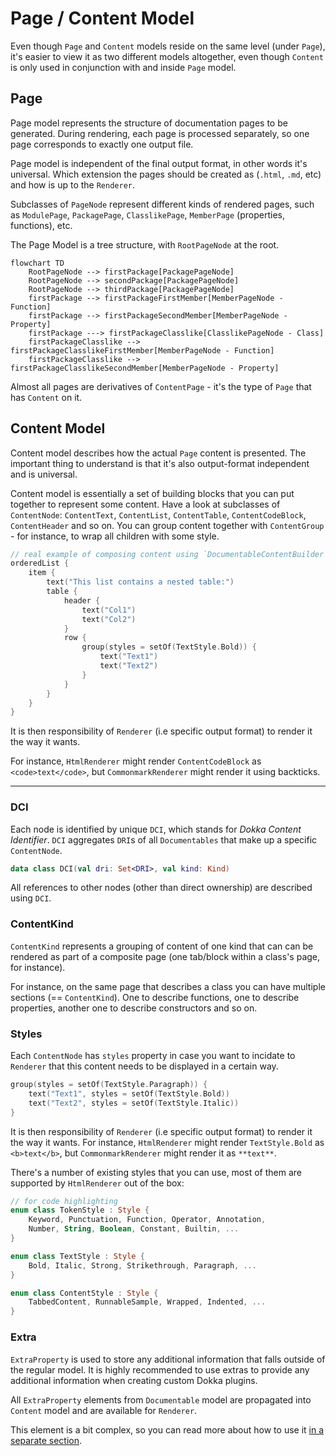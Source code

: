 # Page / Content Model

Even though `Page` and `Content` models reside on the same level (under `Page`), it's easier to view it as two different
models altogether, even though `Content` is only used in conjunction with and inside `Page` model.

## Page

Page model represents the structure of documentation pages to be generated. During rendering, each page
is processed separately, so one page corresponds to exactly one output file.

Page model is independent of the final output format, in other words it's universal. Which extension the pages
should be created as (`.html`, `.md`, etc) and how is up to the `Renderer`.

Subclasses of `PageNode` represent different kinds of rendered pages, such as `ModulePage`, `PackagePage`,
`ClasslikePage`, `MemberPage` (properties, functions), etc.

The Page Model is a tree structure, with `RootPageNode` at the root.

```mermaid
flowchart TD
    RootPageNode --> firstPackage[PackagePageNode]
    RootPageNode --> secondPackage[PackagePageNode]
    RootPageNode --> thirdPackage[PackagePageNode]
    firstPackage --> firstPackageFirstMember[MemberPageNode - Function]
    firstPackage --> firstPackageSecondMember[MemberPageNode - Property]
    firstPackage ---> firstPackageClasslike[ClasslikePageNode - Class]
    firstPackageClasslike --> firstPackageClasslikeFirstMember[MemberPageNode - Function]
    firstPackageClasslike --> firstPackageClasslikeSecondMember[MemberPageNode - Property]
```

Almost all pages are derivatives of `ContentPage` - it's the type of `Page` that has `Content` on it.

## Content Model

Content model describes how the actual `Page` content is presented. The important thing to understand is that it's
also output-format independent and is universal.

Content model is essentially a set of building blocks that you can put together to represent some content.
Have a look at subclasses of `ContentNode`: `ContentText`, `ContentList`, `ContentTable`, `ContentCodeBlock`, 
`ContentHeader` and so on. You can group content together with `ContentGroup` - for instance,
to wrap all children with some style.

```kotlin
// real example of composing content using `DocumentableContentBuilder` DSL
orderedList {
    item {
        text("This list contains a nested table:")
        table {
            header {
                text("Col1")
                text("Col2")
            }
            row {
                group(styles = setOf(TextStyle.Bold)) {
                    text("Text1")
                    text("Text2")
                }
            }
        }
    }
}
```

It is then responsibility of `Renderer` (i.e specific output format) to render it the way it wants. 

For instance, `HtmlRenderer` might render `ContentCodeBlock` as `<code>text</code>`, but `CommonmarkRenderer` might 
render it using backticks.

___

### DCI

Each node is identified by unique `DCI`, which stands for _Dokka Content Identifier_. `DCI` aggregates `DRI`s of all
`Documentables` that make up a specific `ContentNode`.

```kotlin
data class DCI(val dri: Set<DRI>, val kind: Kind)
```

All references to other nodes (other than direct ownership) are described using `DCI`.

### ContentKind

`ContentKind` represents a grouping of content of one kind that can can be rendered as part of a composite
page (one tab/block within a class's page, for instance).

For instance, on the same page that describes a class you can have multiple sections (== `ContentKind`).
One to describe functions, one to describe properties, another one to describe constructors and so on.

### Styles

Each `ContentNode` has `styles` property in case you want to incidate to `Renderer` that this content needs to be
displayed in a certain way.

```kotlin
group(styles = setOf(TextStyle.Paragraph)) {
    text("Text1", styles = setOf(TextStyle.Bold))
    text("Text2", styles = setOf(TextStyle.Italic))
}
```

It is then responsibility of `Renderer` (i.e specific output format) to render it the way it wants. For instance,
`HtmlRenderer` might render `TextStyle.Bold` as `<b>text</b>`, but `CommonmarkRenderer` might render it as `**text**`.

There's a number of existing styles that you can use, most of them are supported by `HtmlRenderer` out of the box:

```kotlin
// for code highlighting
enum class TokenStyle : Style {
    Keyword, Punctuation, Function, Operator, Annotation,
    Number, String, Boolean, Constant, Builtin, ...
}

enum class TextStyle : Style {
    Bold, Italic, Strong, Strikethrough, Paragraph, ...
}

enum class ContentStyle : Style {
    TabbedContent, RunnableSample, Wrapped, Indented, ...
}
```

### Extra

`ExtraProperty` is used to store any additional information that falls outside of the regular model. It is highly
recommended to use extras to provide any additional information when creating custom Dokka plugins.

All `ExtraProperty` elements from `Documentable` model are propagated into `Content` model and are available
for `Renderer`.

This element is a bit complex, so you can read more about how to use it [in a separate section](extra.md).
